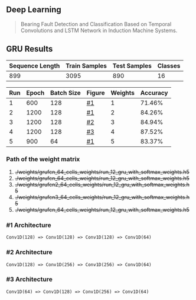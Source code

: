 ## Deep Learning
>Bearing Fault Detection and Classification Based on Temporal Convolutions and LSTM Network in Induction Machine Systems.

## GRU Results
|  Sequence Length              |Train Samples            |Test Samples           |Classes                         |
|----------------|-------------------------------|-----------------------------|-----------------------------|
|899|3095            |890           |16            |

|Run |Epoch|Batch Size|Figure|Weights|Accuracy|
|---|---|---|---|---|---|
|1|600|128|[#1](#1-architecture)|1|71.46%|
|2|1200|128|[#1](#1-architecture)|2|84.26%|
|3|1200|128|[#2](#2-architecture)|3|84.94%|
|4|1200|128|[#3](#3-architecture)|4|87.52%|
|5|900|64|[#1](#1-architecture)|5|83.37%|

### Path of the weight matrix
1) ~~./weights/grufcn_64_cells_weights/run_12_gru_with_softmax_weights.h5~~
2) ~~./weights/grufcn_64_cells_weights/run_12_gru_with_softmax_weights.h5~~
3) ~~./weights/grufcn2_64_cells_weights/run_12_gru_with_softmax_weights.h5~~
4) ~~./weights/grufcn3_64_cells_weights/run_12_gru_with_softmax_weights.h5~~
5) ~~./weights/grufcn_64_cells_weights/run_12_gru_with_softmax_weights.h5~~

### #1 Architecture
`Conv1D(128) => Conv1D(128) => Conv1D(128) => Conv1D(64)`

### #2 Architecture
`Conv1D(128) => Conv1D(256) => Conv1D(256) => Conv1D(64)`

### #3 Architecture
`Conv1D(64) => Conv1D(128) => Conv1D(256) => Conv1D(64)`